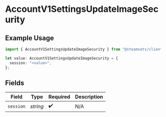 # AccountV1SettingsUpdateImageSecurity

## Example Usage

```typescript
import { AccountV1SettingsUpdateImageSecurity } from "@steamsets/client-ts/models/operations";

let value: AccountV1SettingsUpdateImageSecurity = {
  session: "<value>",
};
```

## Fields

| Field              | Type               | Required           | Description        |
| ------------------ | ------------------ | ------------------ | ------------------ |
| `session`          | *string*           | :heavy_check_mark: | N/A                |